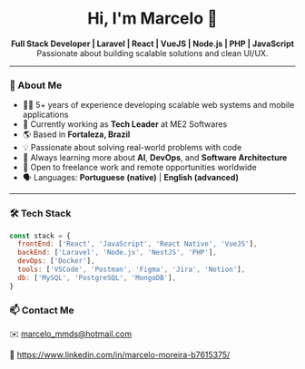 <h1 align="center">Hi, I'm Marcelo 👋</h1>

<p align="center">
  <strong>Full Stack Developer | Laravel | React | VueJS | Node.js | PHP | JavaScript</strong><br>
  Passionate about building scalable solutions and clean UI/UX.
</p>

---

### 🚀 About Me

- 👨‍💻 5+ years of experience developing scalable web systems and mobile applications
- 🔭 Currently working as **Tech Leader** at ME2 Softwares
- 🌎 Based in **Fortaleza, Brazil**
- 💡 Passionate about solving real-world problems with code
- 🧠 Always learning more about **AI**, **DevOps**, and **Software Architecture**
- 🤝 Open to freelance work and remote opportunities worldwide
- 🗣️ Languages: **Portuguese (native)** | **English (advanced)**

---

### 🛠️ Tech Stack

```js
const stack = {
  frontEnd: ['React', 'JavaScript', 'React Native', 'VueJS'],
  backEnd: ['Laravel', 'Node.js', 'NestJS', 'PHP'],
  devOps: ['Docker'],
  tools: ['VSCode', 'Postman', 'Figma', 'Jira', 'Notion'],
  db: ['MySQL', 'PostgreSQL', 'MongoDB'],
}

```
### 📫 Contact Me
✉️ marcelo_mmds@hotmail.com

💼 https://www.linkedin.com/in/marcelo-moreira-b7615375/
